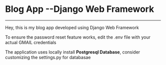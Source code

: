 # Blog App --Django Web Framework
---
<p>Hey, this is my blog app developed using Django Web Framework</p>
<p>To ensure the password reset feature works, edit the .env file with your actual GMAIL credentials</p>
<p>The application uses locally install <b>Postgresql Database</b>, consider customizing the settings.py for databasae</p>
